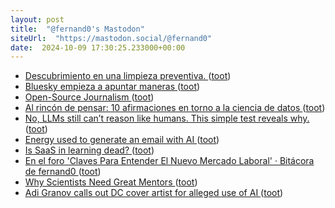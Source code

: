 ```yaml
---
layout: post
title:  "@fernand0's Mastodon"
siteUrl:  "https://mastodon.social/@fernand0"
date:  2024-10-09 17:30:25.233000+00:00
---
```

*  [Descubrimiento en una limpieza preventiva. ](https://avecesunafoto.wordpress.com/2024/10/09/descubrimiento-en-una-limpieza-preventiva) ([toot](https://mastodon.social/@fernand0/113278649973369196))
*  [Bluesky empieza a apuntar maneras ](https://www.enriquedans.com/2024/09/bluesky-empieza-a-apuntar-maneras.htm) ([toot](https://mastodon.social/@fernand0/113278591166082005))
*  [Open-Source Journalism ](https://doc.searls.com/2024/09/24/open-source-journalism) ([toot](https://mastodon.social/@fernand0/113278438432307638))
*  [Al rincón de pensar: 10 afirmaciones en torno a la ciencia de datos ](https://www.consultorartesano.com/2024/09/al-rincon-de-pensar-10-afirmaciones-en-torno-a-la-ciencia-de-datos.htm) ([toot](https://mastodon.social/@fernand0/113278151066915727))
*  [No, LLMs still can’t reason like humans. This simple test reveals why. ](https://bigthink.com/the-future/lms-still-cant-reason) ([toot](https://mastodon.social/@fernand0/113277852574934626))
*  [Energy used to generate an email with AI ](https://flowingdata.com/2024/09/25/energy-used-to-generate-an-email-with-ai) ([toot](https://mastodon.social/@fernand0/113277155564201591))
*  [Is SaaS in learning dead? ](http://donaldclarkplanb.blogspot.com/2024/09/is-saas-in-learning-dead.htm) ([toot](https://mastodon.social/@fernand0/113277011449811507))
*  [En el foro 'Claves Para Entender El Nuevo Mercado Laboral' · Bitácora de fernand0 ](http://blog.elmundoesimperfecto.com/2024/10/07/foro-mercado-laboral) ([toot](https://mastodon.social/@fernand0/113276968362758428))
*  [Why Scientists Need Great Mentors ](https://hellobio.com/blog/why-scientists-need-great-mentors.htm) ([toot](https://mastodon.social/@fernand0/113276781411874118))
*  [Adi Granov calls out DC cover artist for alleged use of AI ](https://www.comicsbeat.com/adi-granov-calls-out-dc-cover-artist-for-alleged-use-of-ai) ([toot](https://mastodon.social/@fernand0/113276515886665612))
